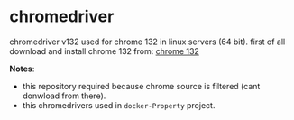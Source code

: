 # chromedriver
chromedriver v132 used for chrome 132 in linux servers (64 bit). first of all download and install chrome 132 from: [chrome 132](#https://drive.google.com/file/d/1evibX5X8eyZ_VwbsUaPgfMbZu00tXMmF/view?usp=drive_link)

**Notes**:
- this repository required because chrome source is filtered (cant donwload from there).  
- this chromedrivers used in `docker-Property` project.
